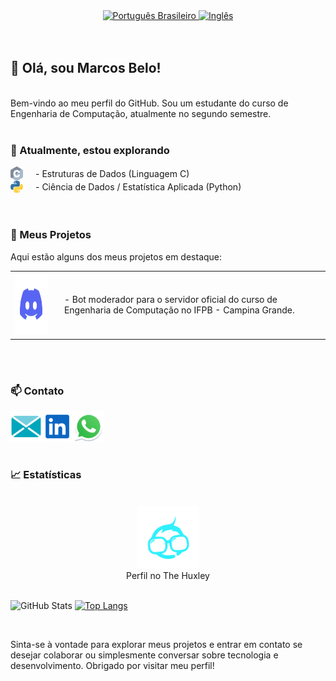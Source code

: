<div align="center">
  <a href="https://translate.google.com.br">
    <img src="https://www.svgrepo.com/show/405433/flag-for-flag-brazil.svg" alt="Português Brasileiro" width="50" height="50">
  </a>
  <a href="https://github.com/marcovins/marcovins/blob/main/README-EN.md">
    <img src="https://www.svgrepo.com/show/405645/flag-for-flag-united-states.svg" alt="Inglês" width="50" height="50">
  </a>
</div>

<br>
<br>

## 👋 Olá, sou Marcos Belo!
<br>
Bem-vindo ao meu perfil do GitHub. Sou um estudante do curso de Engenharia de Computação, atualmente no segundo semestre.
<br>
<br>

### 🌱 Atualmente, estou explorando

<div style="display: flex; align-items: center;">
  <img src="https://raw.githubusercontent.com/marcovins/marcovins/master/icons/c.svg" alt="c" width="20" style="max-width: 100px;">
  <span style="margin-left: 20px;">- Estruturas de Dados (Linguagem C)</span>
</div>
<div style="display: flex; align-items: center;">
  <img src="https://raw.githubusercontent.com/marcovins/marcovins/master/icons/python.svg" alt "Python" width="20" style="max-width: 100px;">
  <span style="margin-left: 20px;">- Ciência de Dados / Estatística Aplicada (Python)</span>
</div>

<br>
<br>

### 🚀 Meus Projetos
Aqui estão alguns dos meus projetos em destaque:
<br>

<table>
  <tr>
    <td>
      <a href="https://github.com/marcovins/Projeto_Bot_Discord">
        <img src="https://raw.githubusercontent.com/marcovins/marcovins/master/icons/discord.svg" width="100" height="100" alt="Ícone do Discord">
      </a>
    </td>
    <td style="padding-left: 20px;">
      <span>- Bot moderador para o servidor oficial do curso de Engenharia de Computação no IFPB - Campina Grande.</span>
    </td>
  </tr>
</table>

<br>
<br>

### 📫 Contato

<a href="mailto:marcosbelods@gmail.com">
  <img align="left" alt="E-mail" width="50" height="50" src="https://raw.githubusercontent.com/marcovins/marcovins/master/icons/email.svg" />
</a>
<a href="https://www.linkedin.com/in/marcos-belo-b78775271/">
  <img align="left" alt="LinkedIn" width="50" height="50" src="https://raw.githubusercontent.com/marcovins/marcovins/master/icons/linkedin.svg" />
</a>
<a href="https://api.whatsapp.com/send?phone=5583988152350">
  <img align="left" alt="WhatsApp" width="50" height="50" src="https://raw.githubusercontent.com/marcovins/marcovins/master/icons/whatsapp.svg" />
</a>

<br>
<br>
<br>
<br>

### 📈 Estatísticas

<br>

<div style="text-align: center;">
  <a href="https://www.thehuxley.com/profile/44467">
    <img src="https://raw.githubusercontent.com/marcovins/marcovins/master/icons/hux.svg" width="100" height="100" alt="Ícone do The Huxley">
  </a>
  <div style="text-align: center;">
    <span>Perfil no The Huxley</span>
  </div>
</div>

<br>

![GitHub Stats](https://github-readme-stats.vercel.app/api?username=marcovins&show_icons=true&theme=tokyonight&height=200) [![Top Langs](https://github-readme-stats.vercel.app/api/top-langs/?username=marcovins&theme=tokyonight&layout=donut&height=200)](https://github.com/marcovins/github-readme-stats)

<br>

Sinta-se à vontade para explorar meus projetos e entrar em contato se desejar colaborar ou simplesmente conversar sobre tecnologia e desenvolvimento. Obrigado por visitar meu perfil!
